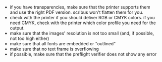 - if you have transparencies, make sure that the printer supports them and use the right PDF version. scribus won't flatten them for you.
- check with the printer if you should deliver RGB or CMYK colors. if you need CMYK, check with the printer which color profile you need for the output.
- make sure that the images' resolution is not too small (and, if possible, not too high either)
- make sure that all fonts are embedded or "outlined"
- make sure that no text frame is overflowing
- if possible, make sure that the preflight verifier does not show any error
